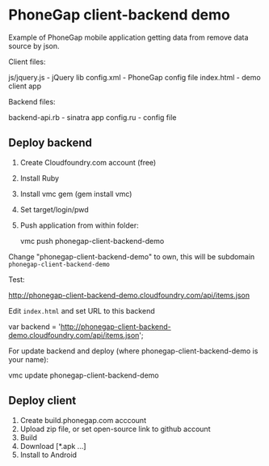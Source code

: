 PhoneGap client-backend demo
============================

Example of PhoneGap mobile application getting data from remove data source by json.


Client files:

js/jquery.js - jQuery lib
config.xml - PhoneGap config file
index.html - demo client app



Backend files:

backend-api.rb - sinatra app
config.ru - config file


Deploy backend
--------------

1. Create Cloudfoundry.com account (free)
2. Install Ruby
3. Install vmc gem (gem install vmc)
4. Set target/login/pwd
5. Push application from within folder:

   vmc push phonegap-client-backend-demo

  Change "phonegap-client-backend-demo" to own, this will be subdomain `phonegap-client-backend-demo`


Test:

  http://phonegap-client-backend-demo.cloudfoundry.com/api/items.json

Edit `index.html` and set URL to this backend

  var backend = 'http://phonegap-client-backend-demo.cloudfoundry.com/api/items.json';

For update backend and deploy (where phonegap-client-backend-demo is your name):

  vmc update phonegap-client-backend-demo



Deploy client
-------------

1. Create build.phonegap.com acccount
2. Upload zip file, or set open-source link to github account
3. Build
4. Download [*.apk ...]
5. Install to Android